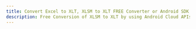 ---title: Convert Excel to XLT, XLSM to XLT FREE Converter or Android SDKdescription: Free Conversion of XLSM to XLT by using Android Cloud APIs & SDKs. Also Create, Edit & Render Microsoft Excel, CSV and SpreadsheetML worksheets or spreadsheet in the Cloud.---